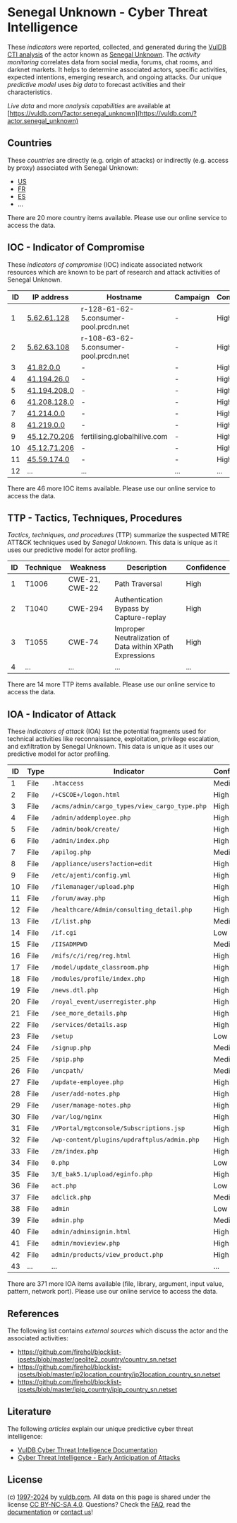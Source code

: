 # Senegal Unknown - Cyber Threat Intelligence

These _indicators_ were reported, collected, and generated during the [VulDB CTI analysis](https://vuldb.com/?kb.cti) of the actor known as [Senegal Unknown](https://vuldb.com/?actor.senegal_unknown). The _activity monitoring_ correlates data from social media, forums, chat rooms, and darknet markets. It helps to determine associated actors, specific activities, expected intentions, emerging research, and ongoing attacks. Our unique _predictive model_ uses _big data_ to forecast activities and their characteristics.

_Live data_ and more _analysis capabilities_ are available at [https://vuldb.com/?actor.senegal_unknown](https://vuldb.com/?actor.senegal_unknown)

## Countries

These _countries_ are directly (e.g. origin of attacks) or indirectly (e.g. access by proxy) associated with Senegal Unknown:

* [US](https://vuldb.com/?country.us)
* [FR](https://vuldb.com/?country.fr)
* [ES](https://vuldb.com/?country.es)
* ...

There are 20 more country items available. Please use our online service to access the data.

## IOC - Indicator of Compromise

These _indicators of compromise_ (IOC) indicate associated network resources which are known to be part of research and attack activities of Senegal Unknown.

ID | IP address | Hostname | Campaign | Confidence
-- | ---------- | -------- | -------- | ----------
1 | [5.62.61.128](https://vuldb.com/?ip.5.62.61.128) | r-128-61-62-5.consumer-pool.prcdn.net | - | High
2 | [5.62.63.108](https://vuldb.com/?ip.5.62.63.108) | r-108-63-62-5.consumer-pool.prcdn.net | - | High
3 | [41.82.0.0](https://vuldb.com/?ip.41.82.0.0) | - | - | High
4 | [41.194.26.0](https://vuldb.com/?ip.41.194.26.0) | - | - | High
5 | [41.194.208.0](https://vuldb.com/?ip.41.194.208.0) | - | - | High
6 | [41.208.128.0](https://vuldb.com/?ip.41.208.128.0) | - | - | High
7 | [41.214.0.0](https://vuldb.com/?ip.41.214.0.0) | - | - | High
8 | [41.219.0.0](https://vuldb.com/?ip.41.219.0.0) | - | - | High
9 | [45.12.70.206](https://vuldb.com/?ip.45.12.70.206) | fertilising.globalhilive.com | - | High
10 | [45.12.71.206](https://vuldb.com/?ip.45.12.71.206) | - | - | High
11 | [45.59.174.0](https://vuldb.com/?ip.45.59.174.0) | - | - | High
12 | ... | ... | ... | ...

There are 46 more IOC items available. Please use our online service to access the data.

## TTP - Tactics, Techniques, Procedures

_Tactics, techniques, and procedures_ (TTP) summarize the suspected MITRE ATT&CK techniques used by _Senegal Unknown_. This data is unique as it uses our predictive model for actor profiling.

ID | Technique | Weakness | Description | Confidence
-- | --------- | -------- | ----------- | ----------
1 | T1006 | CWE-21, CWE-22 | Path Traversal | High
2 | T1040 | CWE-294 | Authentication Bypass by Capture-replay | High
3 | T1055 | CWE-74 | Improper Neutralization of Data within XPath Expressions | High
4 | ... | ... | ... | ...

There are 14 more TTP items available. Please use our online service to access the data.

## IOA - Indicator of Attack

These _indicators of attack_ (IOA) list the potential fragments used for technical activities like reconnaissance, exploitation, privilege escalation, and exfiltration by Senegal Unknown. This data is unique as it uses our predictive model for actor profiling.

ID | Type | Indicator | Confidence
-- | ---- | --------- | ----------
1 | File | `.htaccess` | Medium
2 | File | `/+CSCOE+/logon.html` | High
3 | File | `/acms/admin/cargo_types/view_cargo_type.php` | High
4 | File | `/admin/addemployee.php` | High
5 | File | `/admin/book/create/` | High
6 | File | `/admin/index.php` | High
7 | File | `/apilog.php` | Medium
8 | File | `/appliance/users?action=edit` | High
9 | File | `/etc/ajenti/config.yml` | High
10 | File | `/filemanager/upload.php` | High
11 | File | `/forum/away.php` | High
12 | File | `/healthcare/Admin/consulting_detail.php` | High
13 | File | `/I/list.php` | Medium
14 | File | `/if.cgi` | Low
15 | File | `/IISADMPWD` | Medium
16 | File | `/mifs/c/i/reg/reg.html` | High
17 | File | `/model/update_classroom.php` | High
18 | File | `/modules/profile/index.php` | High
19 | File | `/news.dtl.php` | High
20 | File | `/royal_event/userregister.php` | High
21 | File | `/see_more_details.php` | High
22 | File | `/services/details.asp` | High
23 | File | `/setup` | Low
24 | File | `/signup.php` | Medium
25 | File | `/spip.php` | Medium
26 | File | `/uncpath/` | Medium
27 | File | `/update-employee.php` | High
28 | File | `/user/add-notes.php` | High
29 | File | `/user/manage-notes.php` | High
30 | File | `/var/log/nginx` | High
31 | File | `/VPortal/mgtconsole/Subscriptions.jsp` | High
32 | File | `/wp-content/plugins/updraftplus/admin.php` | High
33 | File | `/zm/index.php` | High
34 | File | `0.php` | Low
35 | File | `3/E_bak5.1/upload/eginfo.php` | High
36 | File | `act.php` | Low
37 | File | `adclick.php` | Medium
38 | File | `admin` | Low
39 | File | `admin.php` | Medium
40 | File | `admin/adminsignin.html` | High
41 | File | `admin/movieview.php` | High
42 | File | `admin/products/view_product.php` | High
43 | ... | ... | ...

There are 371 more IOA items available (file, library, argument, input value, pattern, network port). Please use our online service to access the data.

## References

The following list contains _external sources_ which discuss the actor and the associated activities:

* https://github.com/firehol/blocklist-ipsets/blob/master/geolite2_country/country_sn.netset
* https://github.com/firehol/blocklist-ipsets/blob/master/ip2location_country/ip2location_country_sn.netset
* https://github.com/firehol/blocklist-ipsets/blob/master/ipip_country/ipip_country_sn.netset

## Literature

The following _articles_ explain our unique predictive cyber threat intelligence:

* [VulDB Cyber Threat Intelligence Documentation](https://vuldb.com/?kb.cti)
* [Cyber Threat Intelligence - Early Anticipation of Attacks](https://www.scip.ch/en/?labs.20201022)

## License

(c) [1997-2024](https://vuldb.com/?kb.changelog) by [vuldb.com](https://vuldb.com/?kb.about). All data on this page is shared under the license [CC BY-NC-SA 4.0](https://creativecommons.org/licenses/by-nc-sa/4.0/). Questions? Check the [FAQ](https://vuldb.com/?kb.faq), read the [documentation](https://vuldb.com/?kb) or [contact us](https://vuldb.com/?contact)!
